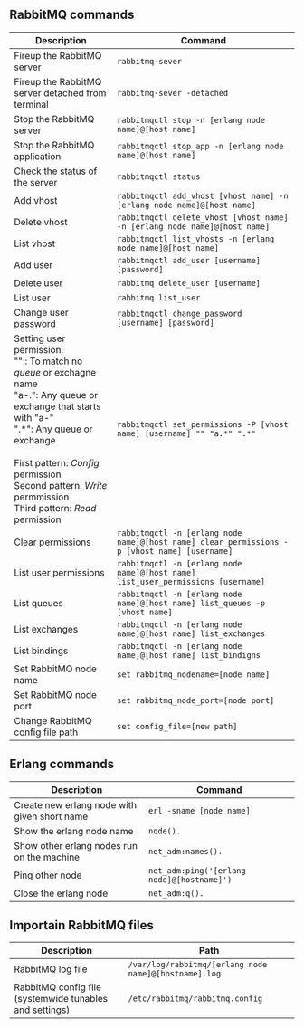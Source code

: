 ## RabbitMQ commands
| Description | Command |
|------------------|-----------------|
| Fireup the RabbitMQ server     | `rabbitmq-sever`    | 
| Fireup the RabbitMQ server detached from terminal    | `rabbitmq-sever -detached`    | 
| Stop the RabbitMQ server     | `rabbitmqctl stop -n [erlang node name]@[host name]`    |
| Stop the RabbitMQ application     | `rabbitmqctl stop_app -n [erlang node name]@[host name]`    |
| Check the status of the server     | `rabbitmqctl status`     |
| Add vhost     | `rabbitmqctl add_vhost [vhost name] -n [erlang node name]@[host name]`     |
| Delete vhost     | `rabbitmqctl delete_vhost [vhost name] -n [erlang node name]@[host name]`     |
| List vhost     | `rabbitmqctl list_vhosts -n [erlang node name]@[host name]`     |
| Add user     | `rabbitmqctl add_user [username] [password]`     |
| Delete user     | `rabbitmq delete_user [username]`     |
| List user     | `rabbitmq list_user`    |
| Change user password     | `rabbitmqctl change_password [username] [password]`    |
| Setting user permission. <br>"" : To match no *queue* or exchagne name <br> "a-.": Any queue or exchange that starts with "a-" <br> ".*": Any queue or exchange <br><br> First pattern: *Config* permission <br> Second pattern: *Write* permmission <br> Third pattern: *Read* permission | `rabbitmqctl set_permissions -P [vhost name] [username] "" "a.*" ".*"`     |
| Clear permissions     | `rabbitmqctl -n [erlang node name]@[host name] clear_permissions -p [vhost name] [username]`    |
| List user permissions    | `rabbitmqctl -n [erlang node name]@[host name] list_user_permissions [username]`    |
| List queues     | `rabbitmqctl -n [erlang node name]@[host name] list_queues -p [vhost name]`    |
| List exchanges     | `rabbitmqctl -n [erlang node name]@[host name] list_exchanges`    |
| List bindings     | `rabbitmqctl -n [erlang node name]@[host name] list_bindigns`    |
| Set RabbitMQ node name     | `set rabbitmq_nodename=[node name]`    |
| Set RabbitMQ node port     | `set rabbitmq_node_port=[node port]`    |
| Change RabbitMQ config file path     | `set config_file=[new path]`    |

## Erlang commands
| Description | Command |
|------------------|-----------------|
|  Create new erlang node with given short name    | `erl -sname [node name]`    |
|  Show the erlang node name    | `node().`    |
|  Show other erlang nodes run on the machine    | `net_adm:names().`    |
|  Ping other node    | `net_adm:ping('[erlang node]@[hostname]')`    |
|  Close the erlang node    | `net_adm:q().`    |

## Importain RabbitMQ files
| Description | Path |
|------------------|-----------------|
|  RabbitMQ log file    | `/var/log/rabbitmq/[erlang node name]@[hostname].log`    |
|  RabbitMQ config file (systemwide tunables and settings)    | `/etc/rabbitmq/rabbitmq.config`    |
